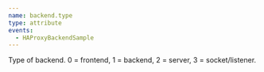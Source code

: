 ```yaml
---
name: backend.type
type: attribute
events:
  - HAProxyBackendSample
---
```


Type of backend. 0 = frontend, 1 = backend, 2 = server, 3 = socket/listener.